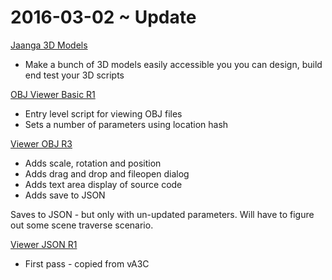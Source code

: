 2016-03-02 ~ Update
===


[Jaanga 3D Models]( http://jaanga.github.io/3d-models/ )

* Make a bunch of 3D models easily accessible you you can design, build end test your 3D scripts

[OBJ Viewer Basic R1]( http://jaanga.github.io/3d-models/viewers/obj-viewer-basic/obj-viewer-basic-r1.html )

* Entry level script for viewing OBJ files
* Sets a number of parameters using location hash

[Viewer OBJ R3]( http://jaanga.github.io/cookbook-threejs/viewers/viewer-obj/viewer-obj-r3.html )

* Adds scale, rotation and position
* Adds drag and drop and fileopen dialog
* Adds  text area display of source code
* Adds save to JSON

Saves to JSON - but only with un-updated parameters. Will have to figure out some scene traverse scenario.

[Viewer JSON R1]( http://jaanga.github.io/cookbook-threejs/viewers/viewer-json/viewer-json-r1.html )

* First pass - copied from vA3C
